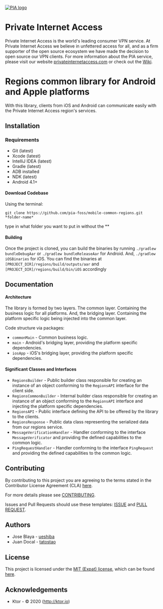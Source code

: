 [![PIA logo][pia-image]][pia-url]

# Private Internet Access

Private Internet Access is the world's leading consumer VPN service. At Private Internet Access we believe in unfettered access for all, and as a firm supporter of the open source ecosystem we have made the decision to open source our VPN clients. For more information about the PIA service, please visit our website [privateinternetaccess.com][pia-url] or check out the [Wiki][pia-wiki].

# Regions common library for Android and Apple platforms

With this library, clients from iOS and Android can communicate easily with the Private Internet Access region's services.

## Installation

### Requirements
 - Git (latest)
 - Xcode (latest)
 - IntelliJ IDEA (latest)
 - Gradle (latest)
 - ADB installed
 - NDK (latest)
 - Android 4.1+

#### Download Codebase
Using the terminal:

`git clone https://github.com/pia-foss/mobile-common-regions.git *folder-name*`

type in what folder you want to put in without the **

#### Building

Once the project is cloned, you can build the binaries by running `./gradlew bundleDebugAar` or `./gradlew bundleReleaseAar` for Android. And, `./gradlew iOSBinaries` for iOS. You can find the binaries at `[PROJECT_DIR]/regions/build/outputs/aar` and `[PROJECT_DIR]/regions/build/bin/iOS` accordingly

## Documentation

#### Architecture

The library is formed by two layers. The common layer. Containing the business logic for all platforms. And, the bridging layer. Containing the platform specific logic being injected into the common layer.

Code structure via packages:

* `commonMain` - Common business logic.
* `main` - Android's bridging layer, providing the platform specific dependencies.
* `iosApp` - iOS's bridging layer, providing the platform specific dependencies.

#### Significant Classes and Interfaces

* `RegionsBuilder` - Public builder class responsible for creating an instance of an object conforming to the `RegionsAPI` interface for the client side.
* `RegionsCommonBuilder` - Internal builder class responsible for creating an instance of an object conforming to the `RegionsAPI` interface and injecting the platform specific dependencies.
* `RegionsAPI` - Public interface defining the API to be offered by the library to the clients.
* `RegionsResponse` - Public data class representing the serialized data from our regions service.
* `MessageVerificationHandler` - Handler conforming to the interface `MessageVerificator` and providing the defined capabilities to the common logic.
* `PingRequestHandler` - Handler conforming to the interface `PingRequest` and providing the defined capabilities to the common logic.

## Contributing

By contributing to this project you are agreeing to the terms stated in the Contributor License Agreement (CLA) [here](/CLA.rst).

For more details please see [CONTRIBUTING](/CONTRIBUTING.md).

Issues and Pull Requests should use these templates: [ISSUE](/.github/ISSUE_TEMPLATE.md) and [PULL REQUEST](/.github/PULL_REQUEST_TEMPLATE.md).

## Authors

- Jose Blaya - [ueshiba](https://github.com/ueshiba)
- Juan Docal - [tatostao](https://github.com/tatostao) 

## License

This project is licensed under the [MIT (Expat) license](https://choosealicense.com/licenses/mit/), which can be found [here](/LICENSE).

## Acknowledgements

- Ktor - © 2020 (http://ktor.io)

[pia-image]: https://www.privateinternetaccess.com/assets/PIALogo2x-0d1e1094ac909ea4c93df06e2da3db4ee8a73d8b2770f0f7d768a8603c62a82f.png
[pia-url]: https://www.privateinternetaccess.com/
[pia-wiki]: https://en.wikipedia.org/wiki/Private_Internet_Access

